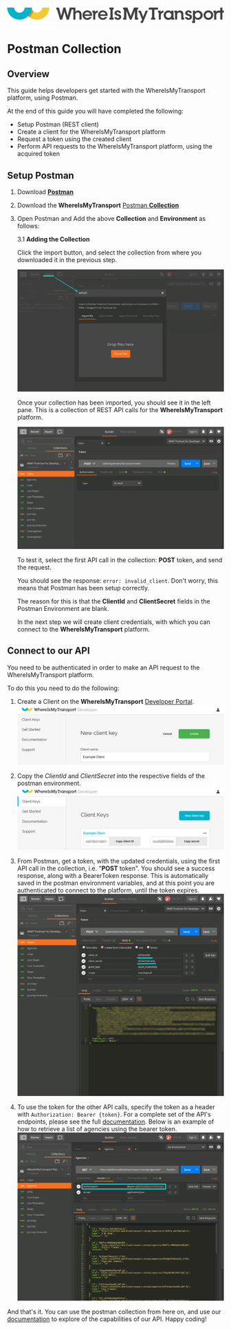 ![](./logo.png)

# Postman Collection

## Overview

This guide helps developers get started with the WhereIsMyTransport platform, using Postman. 

At the end of this guide you will have completed the following:

- Setup Postman (REST client)
- Create a client for the WhereIsMyTransport platform
- Request a token using the created client
- Perform API requests to the WhereIsMyTransport platform, using the acquired token

## Setup Postman

1. Download [**Postman**](https://www.getpostman.com/)
2. Download the **WhereIsMyTransport** [Postman **Collection**](PlatformCollection.json)
3. Open Postman and Add the above **Collection** and **Environment** as follows:

    3.1 **Adding the Collection**
    
    Click the import button, and select the collection from where you downloaded it in the previous step.

    ![](postman_1_import_collection.png)

    Once your collection has been imported, you should see it in the left pane. This is a collection of REST API calls for the **WhereIsMyTransport** platform.

    ![](postman_2_import_done.png)

    To test it, select the first API call in the collection: **POST** token, and send the request. 
    
    You should see the response: `error: invalid_client`. Don't worry, this means that Postman has been setup correctly. 
    
    The reason for this is that the **ClientId** and **ClientSecret** fields in the Postman Environment are blank.
    
    In the next step we will create client credentials, with which you can connect to the **WhereIsMyTransport** platform.
     
     
## Connect to our API

You need to be authenticated in order to make an API request to the WhereIsMyTransport platform. 

To do this you need to do the following:

1. Create a Client on the **WhereIsMyTransport** [Developer Portal](https://developer.whereismytransport.com/).
    ![](devportal_client_create.png)

2. Copy the *ClientId* and *ClientSecret* into the respective fields of the postman environment.
    ![](devportal_client.png)

3. From Postman, get a token, with the updated credentials, using the first API call in the collection, i.e. "**POST** token". You should see a success response, along with a BearerToken response. This is automatically saved in the postman environment variables, and at this point you are authenticated to connect to the platform, until the token expires.
    ![](postman_5_token.png)

4. To use the token for the other API calls, specify the token as a header with `Authorization: Bearer {token}`. For a complete set of the API's endpoints, please see the full [documentation](https://developer.whereismytransport.com/documentation). Below is an example of how to retrieve a list of agencies using the bearer token.
    ![](postman_6_agencies.png)

And that's it. You can use the postman collection from here on, and use our [documentation](https://developer.whereismytransport.com/documentation) to explore of the capabilities of our API. Happy coding! 